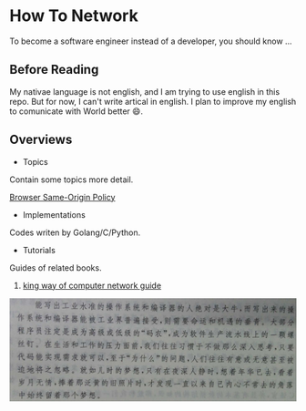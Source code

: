 # How To Network

To become a software engineer instead of a developer, you should know ...

## Before Reading

My nativae language is not english, and I am trying to use english in this repo. But for now, I can't write artical in english. I plan to improve my english to comunicate with World better :smile:.

## Overviews

- Topics

Contain some topics more detail.

[Browser Same-Origin Policy](./topic/from_same_origin_policy.md)

- Implementations

Codes writen by Golang/C/Python.

- Tutorials

Guides of related books.

1. [king way of computer network guide](./tutorial/king_way/README.md)

![stay_curious_about_the_world](./pic/important.jpg)
